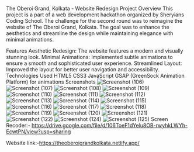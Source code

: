 The Oberoi Grand, Kolkata - Website Redesign
Project Overview
This project is a part of a web development hackathon organized by Sheryians Coding School. The challenge for the second round was to reimagine the website of The Oberoi Grand, Kolkata. The goal was to enhance the aesthetics and streamline the design while maintaining elegance with minimal animations.

Features
Aesthetic Redesign: The website features a modern and visually stunning look.
Minimal Animations: Implemented subtle animations to ensure a smooth and sophisticated user experience.
Streamlined Layout: Improved the layout for better user navigation and accessibility.
Technologies Used
HTML5
CSS3
JavaScript
GSAP (GreenSock Animation Platform) for animations
Screenshots
![Screenshot (106)](https://github.com/user-attachments/assets/56160aba-4dcf-4f1a-81ba-11f4bc81d486)
![Screenshot (107)](https://github.com/user-attachments/assets/ab3479d7-89c7-440f-b3c0-9f8533c1733e)
![Screenshot (108)](https://github.com/user-attachments/assets/56b05221-4a6e-4828-ae4f-73c46e23a62f)
![Screenshot (109)](https://github.com/user-attachments/assets/83660971-1db6-4bd0-bfb2-bf7996b67540)
![Screenshot (110)](https://github.com/user-attachments/assets/fdf48ae5-6ab9-4551-86cd-92dcfb8bded5)
![Screenshot (111)](https://github.com/user-attachments/assets/eae263de-5ce5-423f-bbd2-c8b360f24f6b)
![Screenshot (112)](https://github.com/user-attachments/assets/2000c65b-b562-4fb4-97a7-512c47ca4196)
![Screenshot (113)](https://github.com/user-attachments/assets/bde37b54-ce9c-45cd-ac8d-abe694910de2)
![Screenshot (114)](https://github.com/user-attachments/assets/ea4c2c6f-8db5-4e20-8be5-45bfce39ffe3)
![Screenshot (115)](https://github.com/user-attachments/assets/4961428d-e6e1-4061-a7b4-d6c24d02f23d)
![Screenshot (116)](https://github.com/user-attachments/assets/01c6beb2-65b0-436d-95dc-b2516907d782)
![Screenshot (117)](https://github.com/user-attachments/assets/9c2c33e4-0764-406a-b0ce-1470b449c6fb)
![Screenshot (118)](https://github.com/user-attachments/assets/354d468e-33f8-4a8f-91c8-f91713d806e2)
![Screenshot (119)](https://github.com/user-attachments/assets/68b0043d-56f0-41d0-81fa-197746ca2711)
![Screenshot (120)](https://github.com/user-attachments/assets/3b4b9d36-873b-4d78-b703-65345d9b638b)
![Screenshot (121)](https://github.com/user-attachments/assets/e1ed5b05-1872-482d-b1f2-af2ded68d7ea)
![Screenshot (122)](https://github.com/user-attachments/assets/c1476f75-6d08-4458-a2bb-340b98bde39b)
![Screenshot (124)](https://github.com/user-attachments/assets/ecec2e16-fa81-467b-8444-a557ccc16912)
![Screenshot (125)](https://github.com/user-attachments/assets/17f6cf94-30c2-4a80-a3dd-e1a443851854)
Screen Recoder:- https://drive.google.com/file/d/106ToeF1dYelu8OB-rwyhkLWYh-EcwtPN/view?usp=sharing

Website link:-https://theoberoigrandkolkata.netlify.app/
